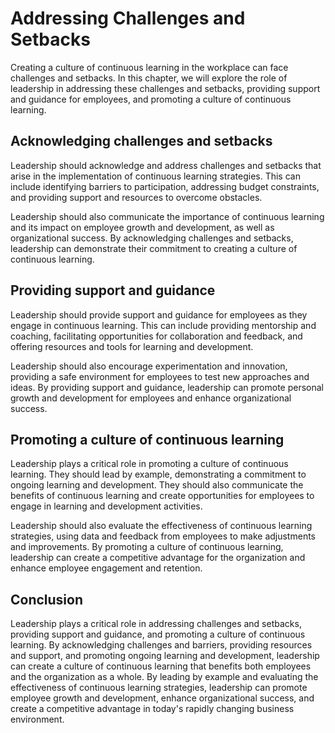 # Addressing Challenges and Setbacks

Creating a culture of continuous learning in the workplace can face challenges and setbacks. In this chapter, we will explore the role of leadership in addressing these challenges and setbacks, providing support and guidance for employees, and promoting a culture of continuous learning.

Acknowledging challenges and setbacks
-------------------------------------

Leadership should acknowledge and address challenges and setbacks that arise in the implementation of continuous learning strategies. This can include identifying barriers to participation, addressing budget constraints, and providing support and resources to overcome obstacles.

Leadership should also communicate the importance of continuous learning and its impact on employee growth and development, as well as organizational success. By acknowledging challenges and setbacks, leadership can demonstrate their commitment to creating a culture of continuous learning.

Providing support and guidance
------------------------------

Leadership should provide support and guidance for employees as they engage in continuous learning. This can include providing mentorship and coaching, facilitating opportunities for collaboration and feedback, and offering resources and tools for learning and development.

Leadership should also encourage experimentation and innovation, providing a safe environment for employees to test new approaches and ideas. By providing support and guidance, leadership can promote personal growth and development for employees and enhance organizational success.

Promoting a culture of continuous learning
------------------------------------------

Leadership plays a critical role in promoting a culture of continuous learning. They should lead by example, demonstrating a commitment to ongoing learning and development. They should also communicate the benefits of continuous learning and create opportunities for employees to engage in learning and development activities.

Leadership should also evaluate the effectiveness of continuous learning strategies, using data and feedback from employees to make adjustments and improvements. By promoting a culture of continuous learning, leadership can create a competitive advantage for the organization and enhance employee engagement and retention.

Conclusion
----------

Leadership plays a critical role in addressing challenges and setbacks, providing support and guidance, and promoting a culture of continuous learning. By acknowledging challenges and barriers, providing resources and support, and promoting ongoing learning and development, leadership can create a culture of continuous learning that benefits both employees and the organization as a whole. By leading by example and evaluating the effectiveness of continuous learning strategies, leadership can promote employee growth and development, enhance organizational success, and create a competitive advantage in today's rapidly changing business environment.
